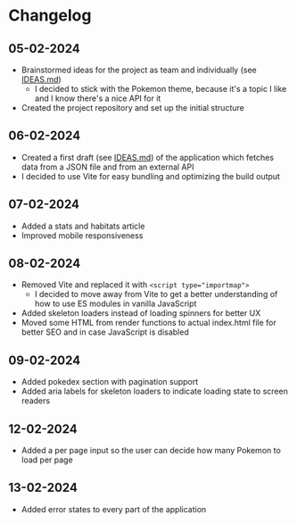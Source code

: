 # Changelog

## 05-02-2024

- Brainstormed ideas for the project as team and individually (see [IDEAS.md](./IDEAS.md))
  - I decided to stick with the Pokemon theme, because it's a topic I like and I know there's a nice API for it
- Created the project repository and set up the initial structure

## 06-02-2024

- Created a first draft (see [IDEAS.md](./IDEAS.md)) of the application which fetches data from a JSON file and from an external API
- I decided to use Vite for easy bundling and optimizing the build output

## 07-02-2024

- Added a stats and habitats article
- Improved mobile responsiveness

## 08-02-2024

- Removed Vite and replaced it with `<script type="importmap">`
  - I decided to move away from Vite to get a better understanding of how to use ES modules in vanilla JavaScript
- Added skeleton loaders instead of loading spinners for better UX
- Moved some HTML from render functions to actual index.html file for better SEO and in case JavaScript is disabled

## 09-02-2024

- Added pokedex section with pagination support
- Added aria labels for skeleton loaders to indicate loading state to screen readers

## 12-02-2024

- Added a per page input so the user can decide how many Pokemon to load per page

## 13-02-2024

- Added error states to every part of the application
